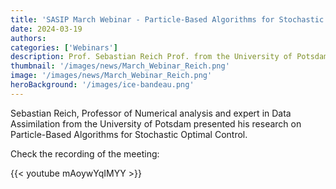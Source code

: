```yaml
---
title: 'SASIP March Webinar - Particle-Based Algorithms for Stochastic Optimal Control'
date: 2024-03-19
authors:
categories: ['Webinars']
description: Prof. Sebastian Reich Prof. from the University of Potsdam
thumbnail: '/images/news/March_Webinar_Reich.png'  
image: '/images/news/March_Webinar_Reich.png'
heroBackground: '/images/ice-bandeau.png'
---
```


Sebastian Reich, Professor of Numerical analysis and expert in Data Assimilation from the University of Potsdam presented his research on Particle-Based Algorithms for Stochastic Optimal Control.   

Check the recording of the meeting: 

{{< youtube mAoywYqIMYY >}}   





